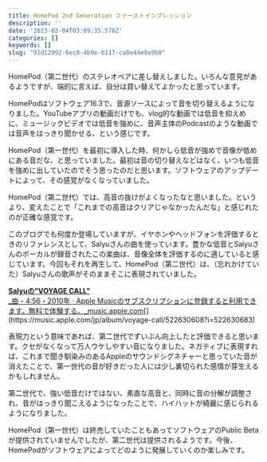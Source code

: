 ```yaml
---
title: HomePod 2nd Generation ファーストインプレッション
description: ''
date: '2023-02-04T03:09:35.576Z'
categories: []
keywords: []
slug: "91d12992-6ec8-4b9e-b117-ca0e44e9a9b0"
---
```

HomePod（第二世代）のステレオペアに差し替えしました。いろんな意見があるようですが、端的に言えば、自分は買い替えてよかったと思っています。

HomePodはソフトウェア16.3で、音源ソースによって音を切り替えるようになりました。YouTubeアプリの動画だけでも、vlog的な動画では低音を抑えめに、ミュージックビデオでは低音を強めに、音声主体のPodcastのような動画では音声をはっきり聞かせる、という感じです。

HomePod（第一世代）を最初に導入した時、何かしら低音が強めで音像が低めにある音だな、と思っていました。最初は音の切り替えなどはなく、いつも低音を強めに出していたのでそう思ったのだと思います。ソフトウェアのアップデートによって、その感覚がなくなっていました。

HomePod（第二世代）では、高音の抜けがよくなったなと思いました。というより、変えたことで「これまでの高音はクリアじゃなかったんだな」と感じれたのが正確な感覚です。

このブログでも何度か登場していますが、イヤホンやヘッドフォンを評価するときのリファレンスとして、Salyuさんの曲を使っています。豊かな低音とSalyuさんのボーカルが録音されたこの楽曲は、音像全体を評価するのに適していると感じています。今回もそれを再生して、HomePod（第二世代）は、（忘れかけていた）Salyuさんの歌声がそのままそこに表現されていました。

[**Salyuの"VOYAGE CALL"**  
_曲・4:56・2010年 · Apple Musicのサブスクリプションに登録すると利用できます。無料で体験する。_music.apple.com](https://music.apple.com/jp/album/voyage-call/522630608?i=522630683 "https://music.apple.com/jp/album/voyage-call/522630608?i=522630683")[](https://music.apple.com/jp/album/voyage-call/522630608?i=522630683)

表現力という意味であれば、第二世代でずいぶん向上したと評価できると思います。クセがなくなって万人ウケしやすい音になりました。ネガティブに表現すれば、これまで聞き馴染みのあるAppleのサウンドシグネチャーと思っていた音が消えたことで、第一世代の音が好きだった人には少し裏切られた感情が芽生えるかもしれません。

第二世代で、強い低音だけではない、素直な高音と、同時に音の分解が調整され、音がはっきり聞こえるようになったことで、ハイハットが綺麗に感じられるようになりました。

HomePod（第一世代）は終売していたこともあってソフトウェアのPublic Betaが提供されていませんでしたが、第二世代は提供されるようです。今後、HomePodがソフトウェアによってどのように発展していくのか楽しみです。